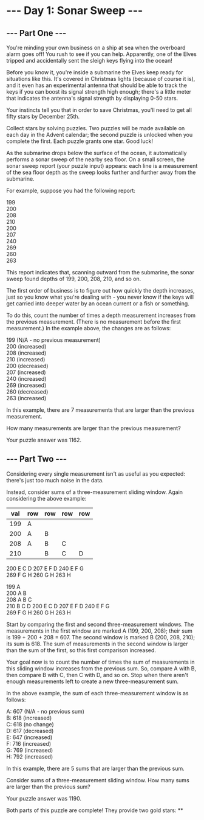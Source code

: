 # --- Day 1: Sonar Sweep ---

## --- Part One ---

You're minding your own business on a ship at sea when the overboard alarm goes off! You rush to see if you can help. Apparently, one of the Elves tripped and accidentally sent the sleigh keys flying into the ocean!

Before you know it, you're inside a submarine the Elves keep ready for situations like this. It's covered in Christmas lights (because of course it is), and it even has an experimental antenna that should be able to track the keys if you can boost its signal strength high enough; there's a little meter that indicates the antenna's signal strength by displaying 0-50 stars.

Your instincts tell you that in order to save Christmas, you'll need to get all fifty stars by December 25th.

Collect stars by solving puzzles. Two puzzles will be made available on each day in the Advent calendar; the second puzzle is unlocked when you complete the first. Each puzzle grants one star. Good luck!

As the submarine drops below the surface of the ocean, it automatically performs a sonar sweep of the nearby sea floor. On a small screen, the sonar sweep report (your puzzle input) appears: each line is a measurement of the sea floor depth as the sweep looks further and further away from the submarine.

For example, suppose you had the following report:

199<br>
200<br>
208<br>
210<br>
200<br>
207<br>
240<br>
269<br>
260<br>
263<br>

This report indicates that, scanning outward from the submarine, the sonar sweep found depths of 199, 200, 208, 210, and so on.

The first order of business is to figure out how quickly the depth increases, just so you know what you're dealing with - you never know if the keys will get carried into deeper water by an ocean current or a fish or something.

To do this, count the number of times a depth measurement increases from the previous measurement. (There is no measurement before the first measurement.) In the example above, the changes are as follows:

199 (N/A - no previous measurement)<br>
200 (increased)<br>
208 (increased)<br>
210 (increased)<br>
200 (decreased)<br>
207 (increased)<br>
240 (increased)<br>
269 (increased)<br>
260 (decreased)<br>
263 (increased)<br>

In this example, there are 7 measurements that are larger than the previous measurement.

How many measurements are larger than the previous measurement?

Your puzzle answer was 1162.


## --- Part Two ---

Considering every single measurement isn't as useful as you expected: there's just too much noise in the data.

Instead, consider sums of a three-measurement sliding window. Again considering the above example:

|val|row|row|row|row|
|---|---|---|---|---|
|199|A| | | |
|200|  A| B| | |    
|208|  A| B| C| |  
|210| |    B| C| D|
200  E   C D
207  E F   D
240  E F G  
269    F G H
260      G H
263        H

199  A      
200  A B    
208  A B C  
210    B C D
200  E   C D
207  E F   D
240  E F G  
269    F G H
260      G H
263        H

Start by comparing the first and second three-measurement windows. The measurements in the first window are marked A (199, 200, 208); their sum is 199 + 200 + 208 = 607. The second window is marked B (200, 208, 210); its sum is 618. The sum of measurements in the second window is larger than the sum of the first, so this first comparison increased.

Your goal now is to count the number of times the sum of measurements in this sliding window increases from the previous sum. So, compare A with B, then compare B with C, then C with D, and so on. Stop when there aren't enough measurements left to create a new three-measurement sum.

In the above example, the sum of each three-measurement window is as follows:

A: 607 (N/A - no previous sum)<br>
B: 618 (increased)<br>
C: 618 (no change)<br>
D: 617 (decreased)<br>
E: 647 (increased)<br>
F: 716 (increased)<br>
G: 769 (increased)<br>
H: 792 (increased)<br>

In this example, there are 5 sums that are larger than the previous sum.

Consider sums of a three-measurement sliding window. How many sums are larger than the previous sum?

Your puzzle answer was 1190.

Both parts of this puzzle are complete! They provide two gold stars: **
